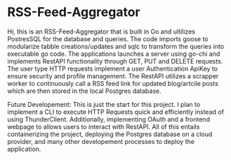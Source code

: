 # RSS-Feed-Aggregator
Hi, this is an RSS-Feed-Aggregator that is built in Go and ultilizes PostresSQL for the database and queries. The code imports goose to modularize tabble creations/updates and sqlc to transform the queries into executable go code. The applications launches a server using go-chi and implements RestAPI functionality through GET, PUT and DELETE requests. The user type HTTP requests implement a user Authentication ApiKey to ensure security and profile management. The RestAPI utilizes a scrapper worker to continuously call a RSS feed link for updated blog/artcile posts which are then stored in the local Postgres database.

Future Developement: This is just the start for this project. I plan to implement a CLI to execute HTTP Requests quick and efficiently instead of using ThunderClient. Additionally, implementing OAuth and a frontend webpage to allows users to interact with RestAPI. All of this entails containerizing the project, deploying the Postgres database on a cloud provider, and many other developement processes to deploy the application.
